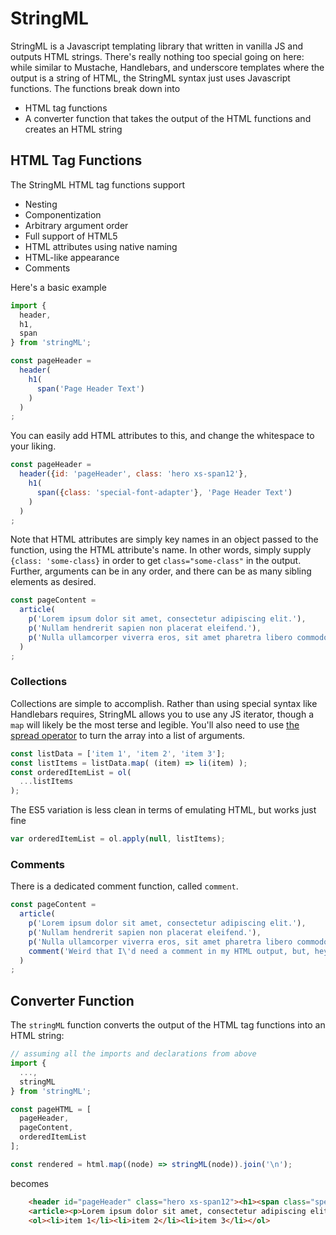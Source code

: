 # StringML

StringML is a Javascript templating library that written in vanilla JS and outputs HTML strings. There's really nothing too special going on here: while similar to Mustache, Handlebars, and underscore templates where the output is a string of HTML, the StringML syntax just uses Javascript functions. The functions break down into

* HTML tag functions
* A converter function that takes the output of the HTML functions and creates an HTML string

## HTML Tag Functions

The StringML HTML tag functions support

* Nesting
* Componentization
* Arbitrary argument order
* Full support of HTML5
* HTML attributes using native naming
* HTML-like appearance
* Comments

Here's a basic example

```js
import {
  header,
  h1,
  span
} from 'stringML';

const pageHeader = 
  header(
    h1(
      span('Page Header Text')
    )
  )
;
```

You can easily add HTML attributes to this, and change the whitespace to your liking.

```js
const pageHeader = 
  header({id: 'pageHeader', class: 'hero xs-span12'},
    h1(
      span({class: 'special-font-adapter'}, 'Page Header Text')
    )
  )
;
```

Note that HTML attributes are simply key names in an object passed to the function, using the HTML attribute's name. In other words, simply supply `{class: 'some-class}` in order to get `class="some-class"` in the output. Further, arguments can be in any order, and there can be as many sibling elements as desired.

```js
const pageContent =
  article(
    p('Lorem ipsum dolor sit amet, consectetur adipiscing elit.'),
    p('Nullam hendrerit sapien non placerat eleifend.'),
    p('Nulla ullamcorper viverra eros, sit amet pharetra libero commodo vitae.', {class: 'last'})
  )
;
```

### Collections

Collections are simple to accomplish. Rather than using special syntax like Handlebars requires, StringML allows you to use any JS iterator, though a `map` will likely be the most terse and legible. You'll also need to use [the spread operator](https://developer.mozilla.org/en-US/docs/Web/JavaScript/Reference/Operators/Spread_operator) to turn the array into a list of arguments.

```js
const listData = ['item 1', 'item 2', 'item 3'];
const listItems = listData.map( (item) => li(item) );
const orderedItemList = ol(
  ...listItems
);
```

The ES5 variation is less clean in terms of emulating HTML, but works just fine

```js
var orderedItemList = ol.apply(null, listItems);
```

### Comments

There is a dedicated comment function, called `comment`.

```js
const pageContent =
  article(
    p('Lorem ipsum dolor sit amet, consectetur adipiscing elit.'),
    p('Nullam hendrerit sapien non placerat eleifend.'),
    p('Nulla ullamcorper viverra eros, sit amet pharetra libero commodo vitae.', {class: 'last'}),
    comment('Weird that I\'d need a comment in my HTML output, but, hey, here we are.')
  )
;
```

## Converter Function

The `stringML` function converts the output of the HTML tag functions into an HTML string:

```js
// assuming all the imports and declarations from above
import {
  ...,
  stringML
} from 'stringML';

const pageHTML = [
  pageHeader,
  pageContent,
  orderedItemList
];

const rendered = html.map((node) => stringML(node)).join('\n');
```

becomes

```html
    <header id="pageHeader" class="hero xs-span12"><h1><span class="special-font-adapter">Page Header Text</span></h1></header>
    <article><p>Lorem ipsum dolor sit amet, consectetur adipiscing elit.</p><p>Nullam hendrerit sapien non placerat eleifend.</p><p class="last">Nulla ullamcorper viverra eros, sit amet pharetra libero commodo vitae.</p><!-- Weird that I'd need a comment in my HTML output, but, hey, here we are. --></article>
    <ol><li>item 1</li><li>item 2</li><li>item 3</li></ol>
```
